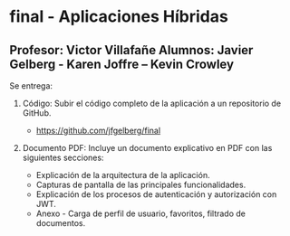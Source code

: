 # final - Aplicaciones Híbridas

Profesor: Victor Villafañe
Alumnos: Javier Gelberg - Karen Joffre – Kevin Crowley
--------------------------------------------------------------------
Se entrega:
1. Código: Subir el código completo de la aplicación a un repositorio de GitHub. 
	- https://github.com/jfgelberg/final
	
	
2. Documento PDF: Incluye un documento explicativo en PDF con las siguientes secciones: 
	- Explicación de la arquitectura de la aplicación. 
	- Capturas de pantalla de las principales funcionalidades. 
	- Explicación de los procesos de autenticación y autorización con JWT.
	- Anexo - Carga de perfil de usuario, favoritos, filtrado de documentos.
